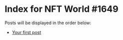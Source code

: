 # Index for NFT World #1649
Posts will be displayed in the order below:

- [Your first post](./001-first.md)


